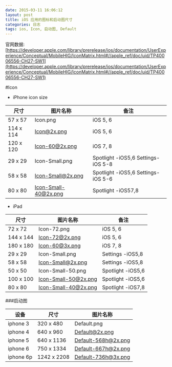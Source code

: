 ```yaml
---
date: 2015-03-11 16:06:12
layout: post
title: iOS 应用的图标和启动图尺寸
categories: 日志
tags: ios, Icon, 启动图, Default
---
```


官网数据:
[https://developer.apple.com/library/prerelease/ios/documentation/UserExperience/Conceptual/MobileHIG/IconMatrix.html#//apple_ref/doc/uid/TP40006556-CH27-SW1](https://developer.apple.com/library/prerelease/ios/documentation/UserExperience/Conceptual/MobileHIG/IconMatrix.html#//apple_ref/doc/uid/TP40006556-CH27-SW1)

#Icon
* iPhone icon size	

|  尺寸 | 图片名称 | 备注 |
| ------------- | ------------ |------------ |
| 57 x 57  | Icon.png | iOS 5, 6 |
| 114 x 114  | Icon@2x.png | iOS 5, 6 |
| 120 x 120  | Icon-60@2x.png | iOS 7, 8
| 29 x 29  | Icon-Small.png | Spotlight -iOS5,6 Settings-iOS 5-8|
| 58 x 58  | Icon-Small@2x.png | Spotlight -iOS5,6 Settings-iOS 5-6|
| 80 x 80  | Icon-Small-40@2x.png | Spotlight -iOS57,8|

* iPad	

|  尺寸 | 图片名称 | 备注 |
| ------------- | ------------ |------------ |
| 72 x 72  | Icon-72.png | iOS 5, 6 |
| 144 x 144  | Icon-72@2x.png | iOS 5, 6 |
| 180 x 180  | Icon-60@3x.png | iOS 7, 8
| 29 x 29  | Icon-Small.png | Settings -iOS5,8 |
| 58 x 58  | Icon-Small@2x.png | Settings -iOS5,8 |
| 50 x 50  | Icon-Small-50.png | Spotlight -iOS5,6 |
| 100 x 100  | Icon-Small-50@2x.png | Spotlight -iOS5,6|
| 80 x 80  | Icon-Small-40@2x.png | Spotlight -iOS7,8|


###启动图

| 设备 | 尺寸 | 图片名称 |
| ------------ | ------------- | ------------ |
| iphone 3 | 320 x 480  | Default.png |
| iphone 4 | 640 x 960  | Default@2x.png |
| iphone 5 | 640 x 1136  | Default-568h@2x.png |
| iphone 6 | 750 x 1334  | Default-667h@2x.png |
| iphone 6p | 1242 x 2208  | Default-736h@3x.png |